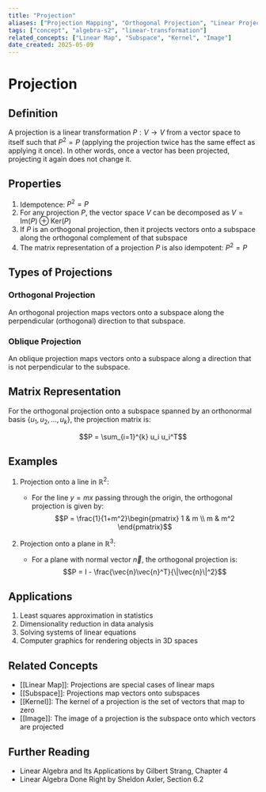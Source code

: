```yaml
---
title: "Projection"
aliases: ["Projection Mapping", "Orthogonal Projection", "Linear Projection"]
tags: ["concept", "algebra-s2", "linear-transformation"]
related_concepts: ["Linear Map", "Subspace", "Kernel", "Image"]
date_created: 2025-05-09
---
```


# Projection

## Definition
A projection is a linear transformation $P: V \rightarrow V$ from a vector space to itself such that $P^2 = P$ (applying the projection twice has the same effect as applying it once). In other words, once a vector has been projected, projecting it again does not change it.

## Properties
1. Idempotence: $P^2 = P$
2. For any projection $P$, the vector space $V$ can be decomposed as $V = \text{Im}(P) \oplus \text{Ker}(P)$
3. If $P$ is an orthogonal projection, then it projects vectors onto a subspace along the orthogonal complement of that subspace
4. The matrix representation of a projection $P$ is also idempotent: $P^2 = P$

## Types of Projections
### Orthogonal Projection
An orthogonal projection maps vectors onto a subspace along the perpendicular (orthogonal) direction to that subspace.

### Oblique Projection
An oblique projection maps vectors onto a subspace along a direction that is not perpendicular to the subspace.

## Matrix Representation
For the orthogonal projection onto a subspace spanned by an orthonormal basis $\{u_1, u_2, \ldots, u_k\}$, the projection matrix is:

$$P = \sum_{i=1}^{k} u_i u_i^T$$

## Examples
1. Projection onto a line in $\mathbb{R}^2$: 
   - For the line $y = mx$ passing through the origin, the orthogonal projection is given by:
     $$P = \frac{1}{1+m^2}\begin{pmatrix} 1 & m \\ m & m^2 \end{pmatrix}$$

2. Projection onto a plane in $\mathbb{R}^3$:
   - For a plane with normal vector $\vec{n}$, the orthogonal projection is:
     $$P = I - \frac{\vec{n}\vec{n}^T}{\|\vec{n}\|^2}$$

## Applications
1. Least squares approximation in statistics
2. Dimensionality reduction in data analysis
3. Solving systems of linear equations 
4. Computer graphics for rendering objects in 3D spaces

## Related Concepts
- [[Linear Map]]: Projections are special cases of linear maps
- [[Subspace]]: Projections map vectors onto subspaces
- [[Kernel]]: The kernel of a projection is the set of vectors that map to zero
- [[Image]]: The image of a projection is the subspace onto which vectors are projected

## Further Reading
- Linear Algebra and Its Applications by Gilbert Strang, Chapter 4
- Linear Algebra Done Right by Sheldon Axler, Section 6.2
